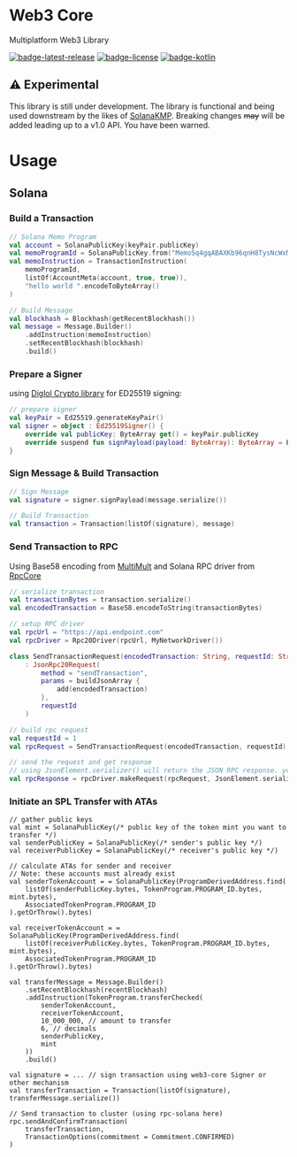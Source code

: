# Web3 Core
Multiplatform Web3 Library

[![badge-latest-release]][url-latest-release]
[![badge-license]][url-license]
[![badge-kotlin]][url-kotlin]

## ⚠️ Experimental
This library is still under development. The library is functional and being used downstream by the likes of [SolanaKMP](https://github.com/metaplex-foundation/solana-kmp). Breaking changes ~~may~~ will be added leading up to a v1.0 API. You have been warned. 

# Usage

## Solana

### Build a Transaction

```kotlin
// Solana Memo Program 
val account = SolanaPublicKey(keyPair.publicKey)
val memoProgramId = SolanaPublicKey.from("MemoSq4gqABAXKb96qnH8TysNcWxMyWCqXgDLGmfcHr")
val memoInstruction = TransactionInstruction(
    memoProgramId,
    listOf(AccountMeta(account, true, true)),
    "hello world ".encodeToByteArray()
)

// Build Message
val blockhash = Blockhash(getRecentBlockhash())
val message = Message.Builder()
    .addInstruction(memoInstruction)
    .setRecentBlockhash(blockhash)
    .build()
```

### Prepare a Signer

using [Diglol Crypto library](https://github.com/diglol/crypto) for ED25519 signing:

```kotlin
// prepare signer
val keyPair = Ed25519.generateKeyPair()
val signer = object : Ed25519Signer() {
    override val publicKey: ByteArray get() = keyPair.publicKey
    override suspend fun signPayload(payload: ByteArray): ByteArray = Ed25519.sign(keyPair, payload)
}
```

### Sign Message & Build Transaction

```kotlin
// Sign Message
val signature = signer.signPayload(message.serialize())

// Build Transaction
val transaction = Transaction(listOf(signature), message)
```

### Send Transaction to RPC

Using Base58 encoding from [MultiMult](https://github.com/Funkatronics/multimult) and Solana RPC driver from [RpcCore](https://github.com/Funkatronics/RpcCore)

```kotlin
// serialize transaction
val transactionBytes = transaction.serialize()
val encodedTransaction = Base58.encodeToString(transactionBytes)

// setup RPC driver
val rpcUrl = "https://api.endpoint.com"
val rpcDriver = Rpc20Driver(rpcUrl, MyNetworkDriver())

class SendTransactionRequest(encodedTransaction: String, requestId: String)
    : JsonRpc20Request(
        method = "sendTransaction",
        params = buildJsonArray {
            add(encodedTransaction)
        },
        requestId
    )

// build rpc request
val requestId = 1
val rpcRequest = SendTransactionRequest(encodedTransaction, requestId)

// send the request and get response
// using JsonElement.serializer() will return the JSON RPC response. you can use your own serializer to get back a specific object
val rpcResponse = rpcDriver.makeRequest(rpcRequest, JsonElement.serializer())
```

### Initiate an SPL Transfer with ATAs
```
// gather public keys
val mint = SolanaPublicKey(/* public key of the token mint you want to transfer */)
val senderPublicKey = SolanaPublicKey(/* sender's public key */)
val receiverPublicKey = SolanaPublicKey(/* receiver's public key */)

// calculate ATAs for sender and receiver
// Note: these accounts must already exist
val senderTokenAccount = = SolanaPublicKey(ProgramDerivedAddress.find(
    listOf(senderPublicKey.bytes, TokenProgram.PROGRAM_ID.bytes, mint.bytes),
    AssociatedTokenProgram.PROGRAM_ID
).getOrThrow().bytes)

val receiverTokenAccount = = SolanaPublicKey(ProgramDerivedAddress.find(
    listOf(receiverPublicKey.bytes, TokenProgram.PROGRAM_ID.bytes, mint.bytes),
    AssociatedTokenProgram.PROGRAM_ID
).getOrThrow().bytes)

val transferMessage = Message.Builder()
    .setRecentBlockhash(recentBlockhash)
    .addInstruction(TokenProgram.transferChecked(
        senderTokenAccount,
        receiverTokenAccount,
        10_000_000, // amount to transfer
        6, // decimals
        senderPublicKey,
        mint
    ))
    .build()

val signature = ... // sign transaction using web3-core Signer or other mechanism 
val transferTransaction = Transaction(listOf(signature), transferMessage.serialize())

// Send transaction to cluster (using rpc-solana here)
rpc.sendAndConfirmTransaction(
    transferTransaction, 
    TransactionOptions(commitment = Commitment.CONFIRMED)
)
```

<!-- TAG_VERSION -->
[badge-latest-release]: https://img.shields.io/badge/latest--release-0.3.0-blue.svg?style=flat
[badge-license]: https://img.shields.io/badge/license-Apache%20License%202.0-blue.svg?style=flat

<!-- TAG_DEPENDENCIES -->
[badge-kotlin]: https://img.shields.io/badge/kotlin-2.2.20-blue.svg?logo=kotlin

[url-latest-release]: https://github.com/solana-mobile/web3-core/releases/latest
[url-license]: https://www.apache.org/licenses/LICENSE-2.0.txt
[url-kotlin]: https://kotlinlang.org
